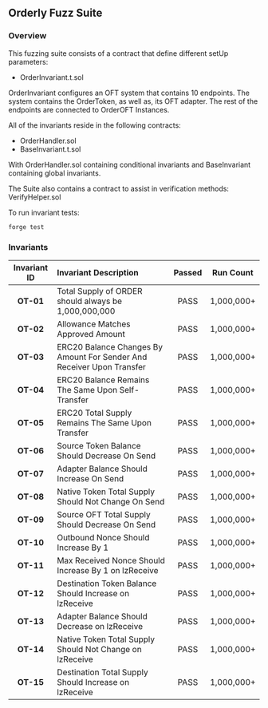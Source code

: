## Orderly Fuzz Suite

### Overview

This fuzzing suite consists of a contract that define different setUp parameters:
* OrderInvariant.t.sol

OrderInvariant configures an OFT system that contains 10 endpoints.
The system contains the OrderToken, as well as, its OFT adapter. 
The rest of the endpoints are connected to OrderOFT Instances.

All of the invariants reside in the following contracts:
* OrderHandler.sol
* BaseInvariant.t.sol

With OrderHandler.sol containing conditional invariants and BaseInvariant containing global invariants.

The Suite also contains a contract to assist in verification methods: VerifyHelper.sol

To run invariant tests:
```shell
forge test
```

### Invariants
| **Invariant ID** | **Invariant Description** | **Passed** | **Run Count** |
|:--------------:|:-----|:-----------:|:-----------:|
| **OT-01** | Total Supply of ORDER should always be 1,000,000,000 | PASS | 1,000,000+
| **OT-02** | Allowance Matches Approved Amount | PASS | 1,000,000+
| **OT-03** | ERC20 Balance Changes By Amount For Sender And Receiver Upon Transfer | PASS | 1,000,000+
| **OT-04** | ERC20 Balance Remains The Same Upon Self-Transfer | PASS | 1,000,000+
| **OT-05** | ERC20 Total Supply Remains The Same Upon Transfer | PASS | 1,000,000+
| **OT-06** | Source Token Balance Should Decrease On Send | PASS | 1,000,000+
| **OT-07** | Adapter Balance Should Increase On Send | PASS | 1,000,000+
| **OT-08** | Native Token Total Supply Should Not Change On Send | PASS | 1,000,000+
| **OT-09** | Source OFT Total Supply Should Decrease On Send | PASS | 1,000,000+
| **OT-10** | Outbound Nonce Should Increase By 1 | PASS | 1,000,000+
| **OT-11** | Max Received Nonce Should Increase By 1 on lzReceive | PASS | 1,000,000+
| **OT-12** | Destination Token Balance Should Increase on lzReceive | PASS | 1,000,000+
| **OT-13** | Adapter Balance Should Decrease on lzReceive | PASS | 1,000,000+
| **OT-14** | Native Token Total Supply Should Not Change on lzReceive | PASS | 1,000,000+
| **OT-15** | Destination Total Supply Should Increase on lzReceive | PASS | 1,000,000+
